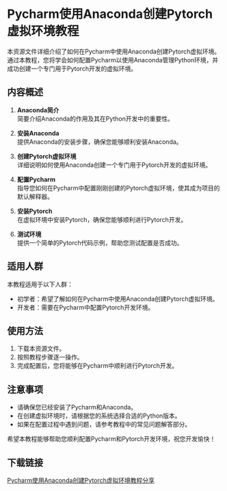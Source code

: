 # Pycharm使用Anaconda创建Pytorch虚拟环境教程

本资源文件详细介绍了如何在Pycharm中使用Anaconda创建Pytorch虚拟环境。通过本教程，您将学会如何配置Pycharm以使用Anaconda管理Python环境，并成功创建一个专门用于Pytorch开发的虚拟环境。

## 内容概述

1. **Anaconda简介**  
   简要介绍Anaconda的作用及其在Python开发中的重要性。

2. **安装Anaconda**  
   提供Anaconda的安装步骤，确保您能够顺利安装Anaconda。

3. **创建Pytorch虚拟环境**  
   详细说明如何使用Anaconda创建一个专门用于Pytorch开发的虚拟环境。

4. **配置Pycharm**  
   指导您如何在Pycharm中配置刚刚创建的Pytorch虚拟环境，使其成为项目的默认解释器。

5. **安装Pytorch**  
   在虚拟环境中安装Pytorch，确保您能够顺利进行Pytorch开发。

6. **测试环境**  
   提供一个简单的Pytorch代码示例，帮助您测试配置是否成功。

## 适用人群

本教程适用于以下人群：

- 初学者：希望了解如何在Pycharm中使用Anaconda创建Pytorch虚拟环境。
- 开发者：需要在Pycharm中配置Pytorch开发环境。

## 使用方法

1. 下载本资源文件。
2. 按照教程步骤逐一操作。
3. 完成配置后，您将能够在Pycharm中顺利进行Pytorch开发。

## 注意事项

- 请确保您已经安装了Pycharm和Anaconda。
- 在创建虚拟环境时，请根据您的系统选择合适的Python版本。
- 如果在配置过程中遇到问题，请参考教程中的常见问题解答部分。

希望本教程能够帮助您顺利配置Pycharm和Pytorch开发环境，祝您开发愉快！

## 下载链接

[Pycharm使用Anaconda创建Pytorch虚拟环境教程分享](https://pan.quark.cn/s/5665cea605cf)